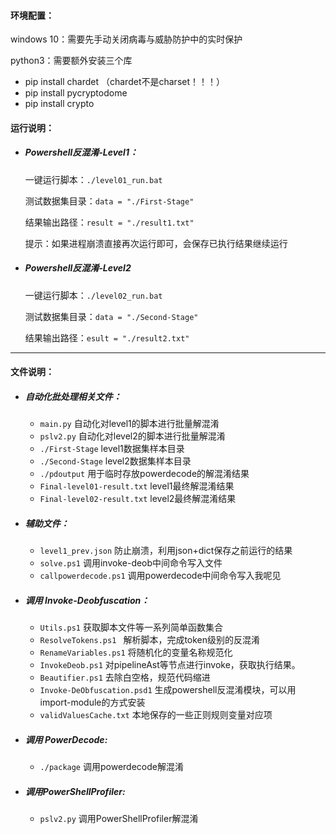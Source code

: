 #### 环境配置：

windows 10：需要先手动关闭病毒与威胁防护中的实时保护

python3：需要额外安装三个库

- pip install chardet  （chardet不是charset！！！）
- pip install pycryptodome
- pip install crypto

#### 运行说明：

- ##### Powershell反混淆-Level1：

  一键运行脚本：`./level01_run.bat`

  测试数据集目录：`data = "./First-Stage"`

  结果输出路径：`result = "./result1.txt"`

  提示：如果进程崩溃直接再次运行即可，会保存已执行结果继续运行

- ##### Powershell反混淆-Level2

  一键运行脚本：`./level02_run.bat`

  测试数据集目录：`data = "./Second-Stage"`

  结果输出路径：`esult = "./result2.txt"`

------

#### 文件说明：

- ##### 自动化批处理相关文件：

  - `main.py`                                                    自动化对level1的脚本进行批量解混淆
  - `pslv2.py`                                                  自动化对level2的脚本进行批量解混淆
  - `./First-Stage`                                        level1数据集样本目录
  - `./Second-Stage`                                      level2数据集样本目录
  - `./pdoutput`                                              用于临时存放powerdecode的解混淆结果
  - `Final-level01-result.txt`                 level1最终解混淆结果
  - `Final-level02-result.txt`                 level2最终解混淆结果

- ##### 辅助文件：

  - `level1_prev.json`                                  防止崩溃，利用json+dict保存之前运行的结果
  -  `solve.ps1`                                               调用invoke-deob中间命令写入文件
  - `callpowerdecode.ps1`                           调用powerdecode中间命令写入我呢见

- ##### 调用 Invoke-Deobfuscation：

  - `Utils.ps1`                                                获取脚本文件等一系列简单函数集合
  - `ResolveTokens.ps1 `                               解析脚本，完成token级别的反混淆
  - `RenameVariables.ps1`                           将随机化的变量名称规范化
  - `InvokeDeob.ps1`                                     对pipelineAst等节点进行invoke，获取执行结果。
  - `Beautifier.ps1`                                     去除白空格，规范代码缩进
  - `Invoke-DeObfuscation.psd1`               生成powershell反混淆模块，可以用import-module的方式安装
  - `validValuesCache.txt`                         本地保存的一些正则规则变量对应项

- ##### 调用 PowerDecode:

  - `./package`                                                调用powerdecode解混淆

- ##### 调用PowerShellProfiler:

  - `pslv2.py`                                                  调用PowerShellProfiler解混淆





